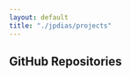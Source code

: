 ```yaml
---
layout: default
title: "./jpdias/projects"
---
```


## GitHub Repositories

<div class="projects">

<ul class="projects-ul">
</ul>

<script>
    const classes = {
        a: "projects-a",
        li: "projects-li",
        ul: "projects-ul",
        lang: "projects-lang",
        desc: "projects-desc"
    };

    const username = "jpdias";

    const repoXHR = new XMLHttpRequest();

    function populate() {
        const repos = JSON.parse(this.response);
        const ul = document.getElementsByClassName(classes.ul)[0];

        for (var i = 0, len = repos.length; i < len; i++) {
            if (!repos[i].fork && (repos[i].stargazers_count > 1 ||  repos[i].forks > 1)) {
                const li = document.createElement("li");
                const a = document.createElement("a");
                const p = document.createElement("p");
                const p2 = document.createElement("p");
                
                li.className = classes.li;
                
                a.className = classes.a;
                a.href = repos[i].html_url;
                a.innerText = repos[i].name;
                
                p.className = classes.lang;
                p.innerText = repos[i].language || " ";
                
                p2.className = classes.desc;
                p2.innerText = repos[i].description;
                
                ul.appendChild(li)
                .appendChild(a)
                .appendChild(p)
                .appendChild(p2);
            }
        }
    }

    repoXHR.open(
        "GET",
        'https://api.github.com/users/' + username + '/repos?sort=pushed&type=all',
        true
    );
    repoXHR.addEventListener("load", populate);
    repoXHR.send();

</script>

</div>
